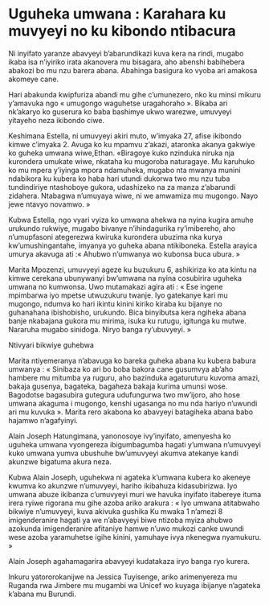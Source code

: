 # Uguheka umwana : Karahara ku muvyeyi no ku kibondo ntibacura

Ni inyifato yaranze abavyeyi b’abarundikazi kuva kera na rindi, mugabo ikaba isa n’iyiriko irata akanovera mu bisagara, aho abenshi babihebera abakozi bo mu nzu barera abana. Abahinga basigura ko vyoba ari amakosa akomeye cane.

Hari abakunda kwipfuriza abandi mu gihe c’umunezero, nko ku minsi mikuru y’amavuka ngo « umugongo waguhetse uragahoraho ». Bikaba ari nk’akaryo ko guserura ko baba bashimye ukwo warezwe, umuvyeyi yitayeho neza ikibondo ciwe.

Keshimana Estella, ni umuvyeyi akiri muto, w’imyaka 27, afise ikibondo kimwe c’imyaka 2. Avuga ko ku mpamvu z’akazi, ataronka akanya gakwiye ko guheka umwana wiwe,Ethan. «Biragoye kuko nzinduka niruka nja kurondera umukate wiwe, nkataha ku mugoroba naturagaye. Mu karuhuko ko mu mpera y’iyinga mpora ndamuheka, mugabo nta mwanya munini ndabikora ku kubera ko haba hari utundi dukorwa two mu nzu tuba tundindiriye ntashoboye gukora, udashizeko na za manza z’abarundi zidahera. Ntabagwa n’umuyaya wiwe, ni we amwamiza mu mugongo. Nayo jewe ntavyo novamwo. »

Kubwa Estella, ngo vyari vyiza ko umwana ahekwa na nyina kugira amuhe urukundo rukwiye, mugabo bivanye n’ihindagurika ry’imibereho, aho n’umupfasoni ategerezwa kwiruka kurondera ubuzima nka kurya kw’umushingantahe, imyanya yo guheka abana ntikiboneka. Estella arayica umurya akavuga ati :« Ahubwo n’umwanya wo kubonsa buca ubura. »

Marita Mpozenzi, umuvyeyi ageze ku buzukuru 6, ashikiriza ko ata kintu na kimwe cerekana ubunywanyi bw’umwana na nyina cosubirira uguheka umwana no kumwonsa. Uwo mutamakazi agira ati : « Ese ingene mpimbarwa iyo mpetse utwuzukuru twanje. Iyo gatekanye kari mu mugongo, ndumva ko hari ikintu kinini kiriko kiraba ku bijanye no guhanahana ibishobisho, urukundo. Bica binyibutsa kera ngiheka abana banje nkabajana gukora mu mirima, isuka ku rutugu, igitunga ku mutwe. Nararuha mugabo sinidoga. Niryo banga ry’ubuvyeyi. »

Ntivyari bikwiye guhebwa

Marita ntiyemeranya n’abavuga ko bareka guheka abana ku kubera babura umwanya : « Sinibaza ko ari bo boba bakora cane gusumvya ab’aho hambere mu mitumba ya ruguru, aho bazinduka agaturuturu kuvoma amazi, bakaja gusenya, bagateka, bagaheza bakaja kurima umunsi wose. Bagodotse bagasubira gutegura udufungurwa two mw’ijoro, aho hose umwana akaguma i mugongo, kenshi ugasanga no mu nda hariyo n’uwundi ari mu kuvuka ». Marita rero akabona ko abavyeyi batagiheka abana babo hajamwo n’agafyinyi.

Alain Joseph Hatungimana, yanonosoye ivy’inyifato, amenyesha ko uguheka umwana vyongereza ibigumbagumba hagati y’umwana n’umuvyeyi kuko umwana yumva ubushuhe bw’umuvyeyi akumva atekanye kandi akunzwe bigatuma akura neza.

Kubwa Alain Joseph, uguhekwa ni agateka k’umwana kubera ko akeneye kwumva ko akunzwe n’umuvyeyi, hariho ikibahuza kidasubirizwa. Iyo umwana abuze ikibanza c’umuvyeyi muri we havuka inyifato itabereye ituma irera ryiwe rigorana mu gihe azoba ariko arakura : « Iyo umwana atitabwaho bikwiye n’umuvyeyi, kuva akivuka gushika Ku mwaka 1 n’amezi 8 imigenderanire hagati ya we n’abavyeyi biwe ntizoba myiza ahubwo azokunda imigenderanire afitaniye hamwe n’uwo mukozi canke uwundi wese azoba yaramuhetse igihe kinini, yamuhaye ivya nkenegwa nyamukuru. »

Alain Joseph agahamagarira abavyeyi kudatakaza iryo banga ryo kurera.

Inkuru yatororokanijwe na Jessica Tuyisenge, ariko arimenyereza mu Ruganda rwa Jimbere mu mugambi wa Unicef wo kuyaga ibijanye n’agateka k’abana mu Burundi.